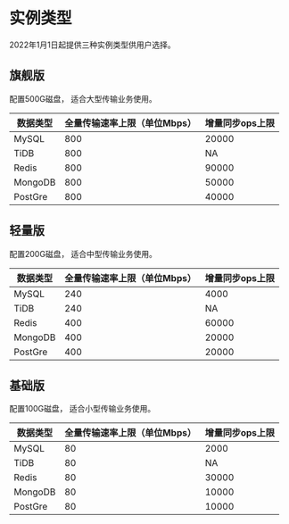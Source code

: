 # 实例类型


2022年1月1日起提供三种实例类型供用户选择。


## 旗舰版

配置500G磁盘， 适合大型传输业务使用。 

| 数据类型    |  全量传输速率上限（单位Mbps）| 增量同步ops上限   |
| -------    | -------------| ----------- | 
| MySQL      |  800         |     20000   | 
| TiDB       |  800         |       NA    | 
| Redis      |  800         |     90000   | 
| MongoDB    |  800         |     50000   | 
| PostGre    |  800         |     40000   | 

## 轻量版

配置200G磁盘， 适合中型传输业务使用。 

| 数据类型    |  全量传输速率上限（单位Mbps）| 增量同步ops上限   |
| -------    | -------------| ----------- | 
| MySQL      |  240         |     4000   | 
| TiDB       |  240         |       NA    | 
| Redis      |  400         |     60000   | 
| MongoDB    |  400         |     20000   | 
| PostGre    |  400         |     20000   | 

## 基础版

配置100G磁盘， 适合小型传输业务使用。 

| 数据类型    |  全量传输速率上限（单位Mbps）| 增量同步ops上限   |
| -------    | -------------| ----------- | 
| MySQL      |  80          |     2000    | 
| TiDB       |  80          |       NA    | 
| Redis      |  80          |     30000   | 
| MongoDB    |  80          |     10000   | 
| PostGre    |  80          |     10000   | 



